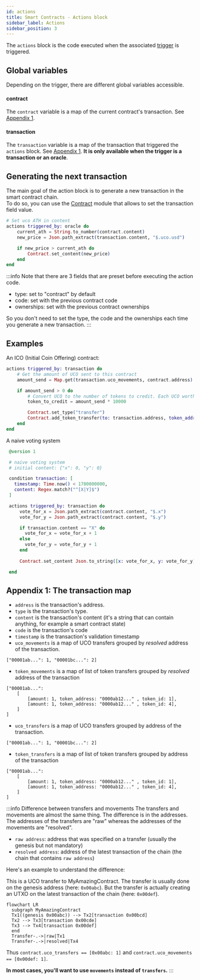 ```yaml
---
id: actions
title: Smart Contracts - Actions block
sidebar_label: Actions
sidebar_position: 3
---
```


The `actions` block is the code executed when the associated [trigger](/build/smart-contracts/language/triggers) is triggered. 

## Global variables
Depending on the trigger, there are different global variables accessible.

#### contract 

The `contract` variable is a map of the current contract's transaction. See [Appendix 1](#appendix-1-the-transaction-map).

#### transaction 

The `transaction` variable is a map of the transaction that triggered the `actions` block. See [Appendix 1](#appendix-1-the-transaction-map). **It is only available when the trigger is a transaction or an oracle**.

## Generating the next transaction

The main goal of the action block is to generate a new transaction in the smart contract chain.  
To do so, you can use the [Contract](/build/smart-contracts/language/library#contract) module that allows to set the transaction field value.

```elixir
# Set uco ATH in content
actions triggered_by: oracle do
    current_ath = String.to_number(contract.content)
    new_price = Json.path_extract(transaction.content, "$.uco.usd")

    if new_price > current_ath do
        Contract.set_content(new_price)
    end
end
```

:::info
Note that there are 3 fields that are preset before executing the action code.
- type: set to "contract" by default
- code: set with the previous contract code
- ownerships: set with the previous contract ownerships

So you don't need to set the type, the code and the ownerships each time you generate a new transaction.
:::

## Examples

An ICO (Initial Coin Offering) contract:
```elixir 
actions triggered_by: transaction do
    # Get the amount of UCO sent to this contract
    amount_send = Map.get(transaction.uco_movements, contract.address)

    if amount_send > 0 do
        # Convert UCO to the number of tokens to credit. Each UCO worth 10000 token
        token_to_credit = amount_send * 10000

        Contract.set_type("transfer")
        Contract.add_token_transfer(to: transaction.address, token_address: contract.address, amount: token_to_credit)
    end
end
```

A naive voting system
```elixir
 @version 1

 # naive voting system
 # initial content: {"x": 0, "y": 0}

 condition transaction: [
   timestamp: Time.now() < 1700000000,
   content: Regex.match?("^[X|Y]$")
 ]

 actions triggered_by: transaction do
	 vote_for_x = Json.path_extract(contract.content, "$.x")
	 vote_for_y = Json.path_extract(contract.content, "$.y")

	 if transaction.content == "X" do
	   vote_for_x = vote_for_x + 1
	 else
	   vote_for_y = vote_for_y + 1
	 end
	 
	 Contract.set_content Json.to_string([x: vote_for_x, y: vote_for_y])

 end
```

## Appendix 1: The transaction map

- `address`  is the transaction's address.
- `type` is the transaction's type.
- `content` is the transaction's content (it's a string that can contain anything, for example a smart contract state)
- `code` is the transaction's code
- `timestamp` is the transaction's validation timestamp
- `uco_movements` is a map of UCO transfers grouped by _resolved_ address of the transaction.

```
["00001ab...": 1, "00001bc...": 2]
```

- `token_movements` is a map of list of token transfers grouped by _resolved_ address of the transaction 

```
["00001ab...": 
    [
        [amount: 1, token_address: "0000ab12..." , token_id: 1],
        [amount: 1, token_address: "0000ab12..." , token_id: 4],
    ]
]
```

- `uco_transfers` is a map of UCO transfers grouped by address of the transaction.

```
["00001ab...": 1, "00001bc...": 2]
```

- `token_transfers` is a map of list of token transfers grouped by address of the transaction 

```
["00001ab...": 
    [
        [amount: 1, token_address: "0000ab12..." , token_id: 1],
        [amount: 1, token_address: "0000ab12..." , token_id: 4],
    ]
]
```

:::info Difference between transfers and movements
The transfers and movements are almost the same thing. The difference is in the addresses.
The addresses of the transfers are "raw" whereas the addresses of the movements are "resolved". 

- `raw address`: address that was specified on a transfer (usually the genesis but not mandatory)
- `resolved address`: address of the latest transaction of the chain (the chain that contains `raw address`)

Here's an example to understand the difference:

This is a UCO transfer to MyAmazingContract. The transfer is usually done on the genesis address (here: `0x00abc`). But the transfer is actually creating an UTXO on the latest transaction of the chain (here: `0x00def`).

```mermaid
flowchart LR
  subgraph MyAmazingContract
  Tx1((genesis 0x00abc)) --> Tx2[transaction 0x00bcd]
  Tx2 --> Tx3[transaction 0x00cde]
  Tx3 --> Tx4[transaction 0x00def]
  end
  Transfer-.->|raw|Tx1
  Transfer-.->|resolved|Tx4
```

Thus `contract.uco_transfers == [0x00abc: 1]` and `contract.uco_movements == [0x00def: 1]`. 

**In most cases, you'll want to use `movements` instead of `transfers`.**
:::